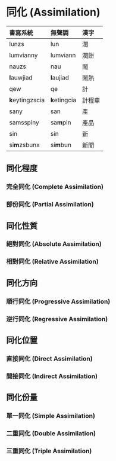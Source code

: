 # 同化 \(Assimilation\)

| 書寫系統 | 無聲調 | 漢字 |
| :--- | :--- | :--- |
| lunzs | lun | 潤 |
| lumvianny | lumviann | 潤餅 |
| nauzs | nau | 鬧 |
| **l**auwjiad | **l**aujiad | 鬧熱 |
| qew | qe | 計 |
| **k**eytingzscia | **k**etingcia | 計程車 |
| sany | san | 產 |
| samsspiny | sa**m**pin | 產品 |
| sin | sin | 新 |
| si**m**zsbunx | si**m**bun | 新聞 |

## 同化程度

### 完全同化 (Complete Assimilation)

### 部份同化 (Partial Assimilation)

## 同化性質

### 絕對同化 (Absolute Assimilation)

### 相對同化 (Relative Assimilation)

## 同化方向

### 順行同化 (Progressive Assimilation)

### 逆行同化 (Regressive Assimilation)

## 同化位置

### 直接同化 (Direct Assimilation)

### 間接同化 (Indirect Assimilation)

## 同化份量

### 單一同化 (Simple Assimilation)

### 二重同化 (Double Assimilation)

### 三重同化 (Triple Assimilation)
